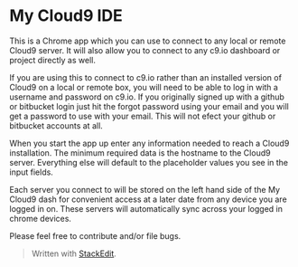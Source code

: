 My Cloud9 IDE
========================
This is a Chrome app which you can use to connect to any local or remote Cloud9 server. It will also allow you to connect to any c9.io dashboard or project directly as well.

If you are using this to connect to c9.io rather than an installed version of Cloud9 on a local or remote box, you will need to be able to log in with a username and password on c9.io. If you originally signed up with a github or bitbucket login just hit the forgot password using your email and you will get a password to use with your email. This will not efect your github or bitbucket accounts at all.

When you start the app up enter any information needed to reach a Cloud9 installation. The minimum required data is the hostname to the Cloud9 server. Everything else will default to the placeholder values you see in the input fields.

Each server you connect to will be stored on the left hand side of the My Cloud9 dash for convenient access at a later date from any device you are logged in on. These servers will automatically sync across your logged in chrome devices.

Please feel free to contribute and/or file bugs. 

> Written with [StackEdit](http://benweet.github.io/stackedit/).